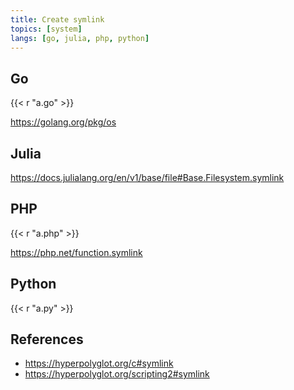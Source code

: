 ```yaml
---
title: Create symlink
topics: [system]
langs: [go, julia, php, python]
---
```


## Go

{{< r "a.go" >}}

<https://golang.org/pkg/os>

## Julia

<https://docs.julialang.org/en/v1/base/file#Base.Filesystem.symlink>

## PHP

{{< r "a.php" >}}

<https://php.net/function.symlink>

## Python

{{< r "a.py" >}}

## References

- <https://hyperpolyglot.org/c#symlink>
- <https://hyperpolyglot.org/scripting2#symlink>
